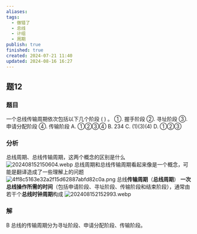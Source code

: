 ```yaml
---
aliases: 
tags:
  - 做错了
  - 总线
  - 计组
  - 周期
publish: true
finished: true
created: 2024-07-21 11:40
updated: 2024-08-16 16:27
---
```


## 题12
### 题目
一个总线传输周期依次包括以下几个阶段 ( ) 。
①. 握手阶段 
②. 寻址阶段 
③. 申请分配阶段 
④. 传输阶段
A. ①②③④ B. 234 C. (1)(3)(4) D. ①②③
### 分析
总线周期、总线传输周期，这两个概念的区别是什么
![202408152150604.webp](https://img.hwenyi.live/202408152150604.webp)
总线周期和总线传输周期看起来像是一个概念，可能是翻译造成了一些理解上的问题
![4ff8c5163e32a2f15d62887abfd82c0a.png](https://img.hwenyi.live/202408161635205.webp)
总线**传输周期**（**总线周期**）
**一次总线操作所需的时间**（包括申请阶段、寻址阶段、传输阶段和结束阶段），通常由若干个**总线时钟周期**构成
![202408152152993.webp](https://img.hwenyi.live/202408152152993.webp)
### 解
B
总线的传输周期分为寻址阶段、申请分配阶段、传输阶段。